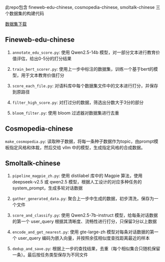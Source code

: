 此repo包含 fineweb-edu-chinese, cosmopedia-chinese, smoltalk-chinese 三个数据集的构建代码

[数据集下载](https://huggingface.co/collections/opencsg/high-quality-chinese-training-datasets-66cfed105f502ece8f29643e)


## Fineweb-edu-chinese

1. ``annotate_edu_score.py``: 使用 Qwen2.5-14b 模型，对一部分文本进行教育价值评估，给出0-5分的打分结果

2. ``train_bert_scorer.py``: 使用上一步中标注的数据集，训练一个基于bert的模型，用于文本教育价值打分

3. ``score_each_file.py``: 对语料库中每个数据集文件中的文本进行打分，并保存到原路径

4. ``filter_high_score.py``: 对打过分的数据，筛选出分数大于3分的部分

5. ``bloom_filter.py``: 使用 bloom 过滤器对数据集进行去重

## Cosmopedia-chinese

``make_cosmopedia.py``: 读取种子数据，将每一条种子数据作为topic，由prompt模板指定风格和体裁，然后交给 vllm 中的模型，生成指定风格的合成数据。

## Smoltalk-chinese

1. ``pipeline_magpie_zh.py``: 使用 distilabel 库中的 Magpie 算法，使用 deepseek-v2.5 或 qwen2.5 模型，根据人工设计的对应多种任务的 system_prompt，生成多轮对话数据

2. ``gather_generated_data.py``: 聚合上一步中生成的数据，初步清洗，保存为一个文件

3. ``score_and_classify.py``: 使用 Qwen2.5-7b-instruct 模型，给每条对话数据的第一个 user_query 根据其清晰度、流畅性进行打分，只保留3分以上数据

4. ``encode_and_get_nearest.py``: 使用 gte-large-zh 模型对每条对话数据的第一个 user_query 编码为嵌入向量，并按照余弦相似度查找距离最近的样本

5. ``dedup_and_save.py``: 根据上一步的查找结果，去重（每个相似集合只随机保留一条）。最后按任务类型保存为不同文件





